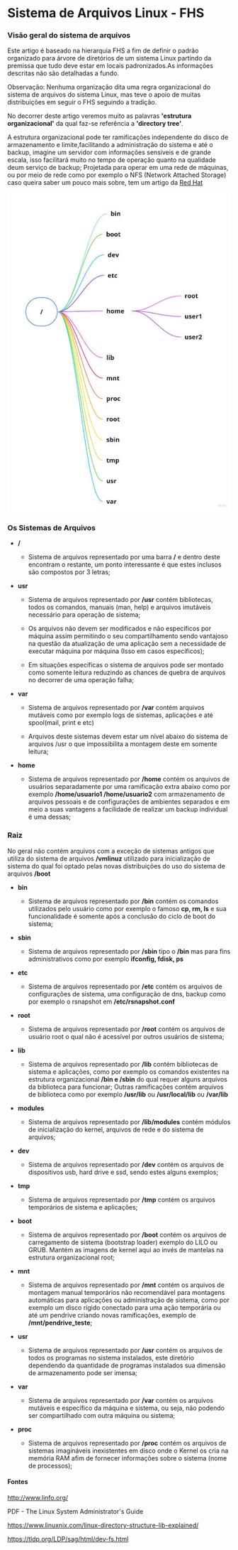 
# Sistema de Arquivos Linux - FHS

  

### Visão geral do sistema de arquivos

  

  

Este artigo é baseado na hierarquia FHS a fim de definir o padrão organizado para árvore de diretórios de um sistema Linux partindo da premissa que tudo deve estar em locais padronizados.As informações descritas não são detalhadas a fundo.

  

Observação: Nenhuma organização dita uma regra organizacional do sistema de arquivos do sistema Linux, mas teve o apoio de muitas distribuições em seguir o FHS seguindo a tradição.

  

  

No decorrer deste artigo veremos muito as palavras **'estrutura organizacional'** da qual faz-se referência a **'directory tree'**.

  

A estrutura organizacional pode ter ramificações independente do disco de armazenamento e limite,facilitando a administração do sistema e até o backup, imagine um servidor com informações sensíveis e de grande escala, isso facilitará muito no tempo de operação quanto na qualidade deum serviço de backup; Projetada para operar em uma rede de máquinas, ou por meio de rede como por exemplo o NFS (Network Attached Storage) caso queira saber um pouco mais sobre, tem um artigo da [Red Hat](https://www.redhat.com/en/topics/data-storage/network-attached-storage)



<p align="center"><img src="./FHS.jpg" alt="Estrutura Organizacional"/></p>

  

### Os Sistemas de Arquivos

  

* **/**

  * Sistema de arquivos representado por uma barra **/** e dentro deste encontram o restante, um ponto interessante é que estes inclusos são compostos por 3 letras;

* **usr**

  * Sistema de arquivos representado por **/usr** contém bibliotecas, todos os comandos, manuais (man, help) e arquivos imutáveis necessário para operação de sistema;

  * Os arquivos não devem ser modificados e não específicos por máquina assim permitindo o seu compartilhamento sendo vantajoso na questão da atualização de uma aplicação sem a necessidade de executar máquina por máquina (Isso em casos específicos);

  * Em situações específicas o sistema de arquivos pode ser montado como somente leitura reduzindo as chances de quebra de arquivos no decorrer de uma operação falha;

* **var**

  * Sistema de arquivos representado por **/var** contém arquivos mutáveis como por exemplo logs de sistemas, aplicações e até spool(mail, print e etc)

  * Arquivos deste sistemas devem estar um nível abaixo do sistema de arquivos /usr o que impossibilita a montagem deste em somente leitura;

* **home**

  * Sistema de arquivos representado por **/home** contém os arquivos de usuários separadamente por uma ramificação extra abaixo como por exemplo **/home/usuario1 /home/usuario2** com armazenamento de arquivos pessoais e de configurações de ambientes separados e em meio a suas vantagens a facilidade de realizar um backup individual é uma dessas;

  

  

### Raiz
No geral não contém arquivos com a exceção de sistemas antigos que utiliza do sistema de arquivos **/vmlinuz** utilizado para inicialização de sistema do qual foi optado pelas novas distribuições do uso do sistema de arquivos **/boot**

  

* **bin**

  * Sistema de arquivos representado por **/bin** contém os comandos utilizados pelo usuário como por exemplo o famoso **cp, rm, ls** e sua funcionalidade é somente após a conclusão do ciclo de boot do sistema;

* **sbin**

  * Sistema de arquivos representado por **/sbin** tipo o **/bin** mas para fins administrativos como por exemplo **ifconfig, fdisk, ps**

* **etc**

  * Sistema de arquivos representado por **/etc** contém os arquivos de configurações de sistema, uma configuração de dns, backup como por exemplo o rsnapshot em **/etc/rsnapshot.conf**

* **root**
   * Sistema de arquivos representado por **/root** contém os arquivos de usuário root o qual não é acessível por outros usuários de sistema;

* **lib**

  * Sistema de arquivos representado por **/lib** contém bibliotecas de sistema e aplicações, como por exemplo os comandos existentes na estrutura organizacional **/bin e /sbin** do qual requer alguns arquivos da biblioteca para funcionar; Outras ramificações contém arquivos de biblioteca como por exemplo **/usr/lib** ou **/usr/local/lib** ou **/var/lib**

* **modules**

  * Sistema de arquivos representado por **/lib/modules** contém módulos de inicialização do kernel, arquivos de rede e do sistema de arquivos;

* **dev**

  * Sistema de arquivos representado por **/dev** contém os arquivos de dispositivos usb, hard drive e ssd, sendo estes alguns exemplos;

* **tmp**

  * Sistema de arquivos representado por **/tmp** contém os arquivos temporários de sistema e aplicações;

* **boot**

  * Sistema de arquivos representado por **/boot** contém os arquivos de carregamento de sistema (bootstrap loader) exemplo do LILO ou GRUB. Mantém as imagens de kernel aqui ao invés de mantelas na estrutura organizacional root;

* **mnt**

  * Sistema de arquivos representado por **/mnt** contém os arquivos de montagem manual temporários não recomendável para montagens automáticas para aplicações ou administração de sistema, como por exemplo um disco rígido conectado para uma ação temporária ou até um pendrive criando novas ramificações, exemplo de **/mnt/pendrive_teste**;

* **usr**

  * Sistema de arquivos representado por **/usr** contém os arquivos de todos os programas no sistema instalados, este diretório dependendo da quantidade de programas instalados sua dimensão de armazenamento pode ser imensa;

* **var**

  * Sistema de arquivos representado por **/var** contém os arquivos mutáveis e específico da máquina e sistema, ou seja, não podendo ser compartilhado com outra máquina ou sistema;

* **proc**

  * Sistema de arquivos representado por **/proc** contém os arquivos de sistemas imagináveis inexistentes em disco onde o Kernel os cria na memória RAM afim de fornecer informações sobre o sistema (nome de processos);

  

  

#### Fontes

http://www.linfo.org/

PDF - The Linux System Administrator's Guide

https://www.linuxnix.com/linux-directory-structure-lib-explained/

https://tldp.org/LDP/sag/html/dev-fs.html
